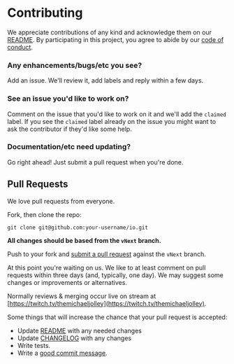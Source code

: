 # Contributing

We appreciate contributions of any kind and acknowledge them on our [README][readme].  By participating
in this project, you agree to abide by our [code of conduct](CODE_OF_CONDUCT.md).

### Any enhancements/bugs/etc you see?

Add an issue.  We'll review it, add labels and reply within a few days.

### See an issue you'd like to work on?

Comment on the issue that you'd like to work on it
and we'll add the `claimed` label.  If you see the `claimed` label already on the issue you
might want to ask the contributor if they'd like some help.

### Documentation/etc need updating?

Go right ahead!  Just submit a pull request when you're done.


## Pull Requests

We love pull requests from everyone.

Fork, then clone the repo:

    git clone git@github.com:your-username/io.git

**All changes should be based from the `vNext` branch.**

Push to your fork and [submit a pull request](https://github.com/michaeljolley/io/compare/) against the `vNext` branch.

At this point you're waiting on us. We like to at least comment on pull requests
within three days (and, typically, one day). We may suggest
some changes or improvements or alternatives.

Normally reviews & merging occur live on stream at [https://twitch.tv/themichaeljolley](https://twitch.tv/themichaeljolley).

Some things that will increase the chance that your pull request is accepted:

* Update [README][readme] with any needed changes
* Update [CHANGELOG](CHANGELOG.md) with any changes
* Write tests.
* Write a [good commit message](http://tbaggery.com/2008/04/19/a-note-about-git-commit-messages.html).

[readme]: README.md
